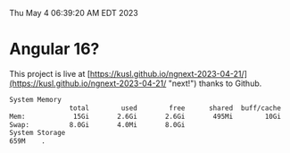 Thu May  4 06:39:20 AM EDT 2023

# Angular 16?


This project is live at [https://kusl.github.io/ngnext-2023-04-21/](https://kusl.github.io/ngnext-2023-04-21/ "next!") thanks to Github.

```bash
System Memory
               total        used        free      shared  buff/cache   available
Mem:            15Gi       2.6Gi       2.6Gi       495Mi        10Gi        11Gi
Swap:          8.0Gi       4.0Mi       8.0Gi
System Storage
659M	.
```
```bash
